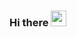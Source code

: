 ### Hi there <img src="https://user-images.githubusercontent.com/6224809/133898253-42e7db82-a2a3-4129-80bd-37cdc58a15c5.gif" width="25px">


<!--
**lucianasato/lucianasato** is a ✨ _special_ ✨ repository because its `README.md` (this file) appears on your GitHub profile.

Here are some ideas to get you started:

- 🔭 I’m currently working on ...
- 🌱 I’m currently learning ...
- 👯 I’m looking to collaborate on ...
- 🤔 I’m looking for help with ...
- 💬 Ask me about ...
- 📫 How to reach me: ...
- 😄 Pronouns: ...
- ⚡ Fun fact: ...
-->
